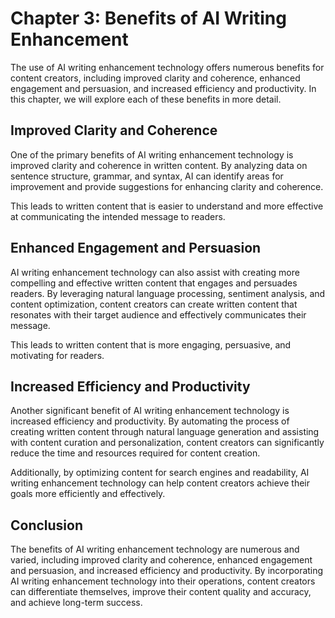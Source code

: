 Chapter 3: Benefits of AI Writing Enhancement
=============================================

The use of AI writing enhancement technology offers numerous benefits for content creators, including improved clarity and coherence, enhanced engagement and persuasion, and increased efficiency and productivity. In this chapter, we will explore each of these benefits in more detail.

Improved Clarity and Coherence
------------------------------

One of the primary benefits of AI writing enhancement technology is improved clarity and coherence in written content. By analyzing data on sentence structure, grammar, and syntax, AI can identify areas for improvement and provide suggestions for enhancing clarity and coherence.

This leads to written content that is easier to understand and more effective at communicating the intended message to readers.

Enhanced Engagement and Persuasion
----------------------------------

AI writing enhancement technology can also assist with creating more compelling and effective written content that engages and persuades readers. By leveraging natural language processing, sentiment analysis, and content optimization, content creators can create written content that resonates with their target audience and effectively communicates their message.

This leads to written content that is more engaging, persuasive, and motivating for readers.

Increased Efficiency and Productivity
-------------------------------------

Another significant benefit of AI writing enhancement technology is increased efficiency and productivity. By automating the process of creating written content through natural language generation and assisting with content curation and personalization, content creators can significantly reduce the time and resources required for content creation.

Additionally, by optimizing content for search engines and readability, AI writing enhancement technology can help content creators achieve their goals more efficiently and effectively.

Conclusion
----------

The benefits of AI writing enhancement technology are numerous and varied, including improved clarity and coherence, enhanced engagement and persuasion, and increased efficiency and productivity. By incorporating AI writing enhancement technology into their operations, content creators can differentiate themselves, improve their content quality and accuracy, and achieve long-term success.
